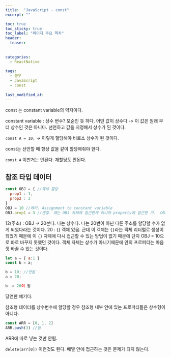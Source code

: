 ```yaml
---
title:  "JavaScript - const"
excerpt: ""

toc: true
toc_sticky: true
toc_label: "페이지 주요 목차"
header:
  teaser: 
  
  
categories:
  - ReactNative
  
tags:
  - 공부
  - JavaScript
  - const
  
last_modified_at: 
---
```


const 는 constant variable의 약자이다.

constant variable : 상수 변수? 모순인 듯 하다. 어떤 값이 상수다 -> 이 값은 원래 부터 상수인 것은 아니다. 선언하고 값을 지정해서 상수가 된 것이다.

`const A = 10;` -> 이렇게 할당해야 비로소 상수가 된 것이다.

const는 선언할 때 항상 값을 같이 할당해줘야 한다.

`const A` 이딴거는 안된다. 재할당도 안된다.

## 참조 타입 데이터

```javascript
const OBJ = { //객체 할당
  prop1 : 1,
  prop2 : 2
}
OBJ = 10 //에러. Assignment to constant variable
OBJ.prop1 = 3 //괜찮. 얘는 OBJ 자체에 접근한게 아니라 property에 접근한 거.  OBJ가 가리기고 있는 따로 저장되어 있는 프로퍼티에 접근한 것이다.
```

12(주소) : OBJ -> 20본다. 나는 상수다. 나는 20번이 아닌 다른 주소를 할당할 수가 없게 되었다라는 것이다.
20 : {} 객체 있음. 근데 이 객체는 `{}`라는 객체 리터럴로 생성이 되었기 때문에 이 `{}` 자체에 다시 접근할 수 있는 방법이 없기 때문에
단지 OBJ = 10으로 바로 바꾸지 못했던 것이다. 객체 자체는 상수가 아니기때문에 안의 프로퍼티는 마음껏 바꿀 수 있는 것이다.

```javascript
let a = { a:1 }
const b = a;

b = 10; //안됨
a = 20; 

b -> 20이 됨
```

당연한 얘기다.

참조형 데이터를 상수변수에 할당할 경우 참조형 내부 안에 있는 프로퍼티들은 상수형이 아니다.

```javascript
const ARR = [0, 1, 2]
ARR.push(3) //됨
```

ARR에 따로 넣는 것만 안됨.

`delete(arr[0])` 이런것도 된다. 배열 안에 접근하는 것은 문제가 되지 않는다.



